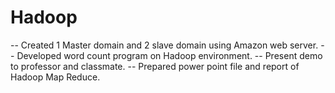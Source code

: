 # Hadoop

-- Created 1 Master domain and 2 slave domain using Amazon web server.
-- Developed word count program on Hadoop environment. 
-- Present demo to professor and classmate.
-- Prepared power point file and report of Hadoop Map Reduce.
